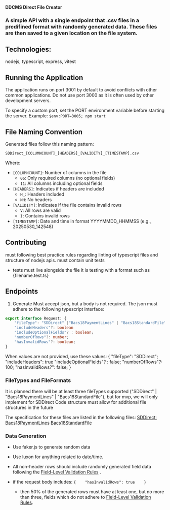 #### DDCMS Direct File Creator

### A simple API with a single endpoint that .csv files in a predifined format with randomly generated data.  These files are then saved to a given location on the file system.

## Technologies:
nodejs, typescript, express, vitest

## Running the Application
The application runs on port 3001 by default to avoid conflicts with other common applications.
Do not use port 3000 as it is often used by other development servers.

To specify a custom port, set the PORT environment variable before starting the server.
Example: `$env:PORT=3005; npm start`

## File Naming Convention
Generated files follow this naming pattern:
```
SDDirect_[COLUMNCOUNT]_[HEADERS]_[VALIDITY]_[TIMESTAMP].csv
```

Where:
- `[COLUMNCOUNT]`: Number of columns in the file
  - `06`: Only required columns (no optional fields)
  - `11`: All columns including optional fields
- `[HEADERS]`: Indicates if headers are included
  - `H_`: Headers included
  - `NH`: No headers
- `[VALIDITY]`: Indicates if the file contains invalid rows
  - `V`: All rows are valid
  - `I`: Contains invalid rows
- `[TIMESTAMP]`: Date and time in format YYYYMMDD_HHMMSS (e.g., 20250530_142548)

## Contributing
must following best practice rules regarding linting of typescript files and structure of nodejs apis.
must contain unit tests
-  tests must live alongside the file it is testing with a format such as {filename.test.ts}

## Endpoints
1. Generate 
Must accept json, but a body is not required.  The json must adhere to the following typescript interface:

```typescript
export interface Request: {
    "fileType": "SDDirect" |"Bacs18PaymentLines" | "Bacs18StandardFile";
    "includeHeaders"?: boolean
    "includeOptionalFields"? : boolean;
    "numberOfRows"?: number;
    "hasInvalidRows"?: boolean;
}
```
When values are not provided, use these values:
{
    "fileType": "SDDirect";
    "includeHeaders": true
    "includeOptionalFields"? : false;
    "numberOfRows"?: 100;
    "hasInvalidRows?": false;
}

### FileTypes and FileFormats

It is planned there will be at least three fileTypes supported ("SDDirect" | "Bacs18PaymentLines" | "Bacs18StandardFile"), but for mvp, we will only implement for SDDirect
Code structure must allow for additional file structures in the future

The specification for these files are listed in the following files:
[SDDirect:](FileFormats/SDDirect.md)
[Bacs18PaymentLines](FileFormats/Bacs18PaymentLines.md)
[Bacs18StandardFile](FileFormats/Bacs18StandardFile.md)


### Data Generation
- Use faker.js to generate random data
- Use luxon for anything related to date/time.
- All non-header rows should include randomly generated field data following the [Field-Level Validation Rules](../field-level-validation.md) .

- if the request body includes: `{    "hasInvalidRows": true    }`
  - then 50% of the generated rows must have at least one, but no more than three, fields which do not adhere to [Field-Level Validation Rules](../field-level-validation.md).  

